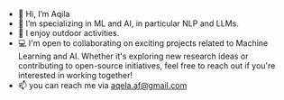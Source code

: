 - 👋 Hi, I’m Aqila
- 👀 I’m specializing in ML and AI, in particular NLP and LLMs.
- 🌱 I enjoy outdoor activities.
- 💻 I'm open to collaborating on exciting projects related to Machine Learning and AI. Whether it's exploring new research ideas or contributing to open-source initiatives, feel free to reach out if you're interested in working together!
- 📫 you can reach me via aqela.af@gmail.com
  <!--Here is my [cv](https://github.com/Aqila-Farahmand/CV/releases/download/0.1.0-2025-01-17T112827/cv.pdf)

<!---
Aqila-Farahmand is a ✨ special ✨ repository because its `README.md` (this file) appears on your GitHub profile.
You can click the Preview link to take a look at your changes.
--->
